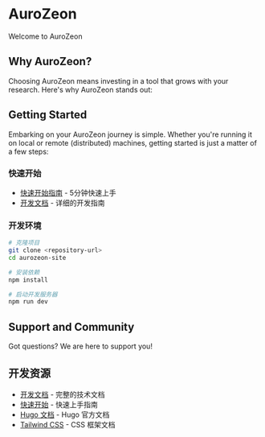 # AuroZeon

Welcome to AuroZeon

## Why AuroZeon?

Choosing AuroZeon means investing in a tool that grows with your research. Here's why AuroZeon stands out:

## Getting Started

Embarking on your AuroZeon journey is simple. Whether you're running it on local or remote (distributed) machines, getting started is just a matter of a few steps:

### 快速开始

- [快速开始指南](QUICKSTART.md) - 5分钟快速上手
- [开发文档](DEVELOPMENT.md) - 详细的开发指南

### 开发环境

```bash
# 克隆项目
git clone <repository-url>
cd aurozeon-site

# 安装依赖
npm install

# 启动开发服务器
npm run dev
```

## Support and Community

Got questions? We are here to support you!

## 开发资源

- [开发文档](DEVELOPMENT.md) - 完整的技术文档
- [快速开始](QUICKSTART.md) - 快速上手指南
- [Hugo 文档](https://gohugo.io/documentation/) - Hugo 官方文档
- [Tailwind CSS](https://tailwindcss.com/docs) - CSS 框架文档
